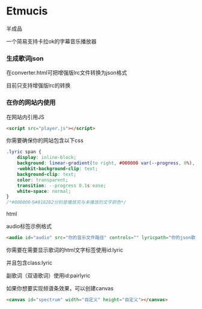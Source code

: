 # Etmucis

半成品

一个简易支持卡拉ok的字幕音乐播放器
### 生成歌词json

在converter.html可把增强版lrc文件转换为json格式

目前只支持增强版lrc的转换

### 在你的网站内使用

在网站内引用JS

```html
<script src="player.js"></script>
```

你需要确保你的网站包含以下css

```css
.lyric span {
    display: inline-block;
    background: linear-gradient(to right, #000000 var(--progress, 0%), #818282 var(--progress, 0%));
    -webkit-background-clip: text;
    background-clip: text;
    color: transparent;
    transition: --progress 0.1s ease;
	white-space: normal;
}
/*#000000与#818282分别是播放完与未播放的文字颜色*/
```

html

audio标签示例格式

```html
<audio id="audio" src="你的音乐文件路径" controls="" lyricpath="你的json歌词文件路径"></audio>
```

你需要在需要显示歌词的html文字标签使用id:lyric

并且包含class:lyric

副歌词（双语歌词）使用id:pairlyric

如果你想要实现频谱条效果，可以创建canvas
```html
<canvas id="spectrum" width="自定义" height="自定义"></canvas>
```
